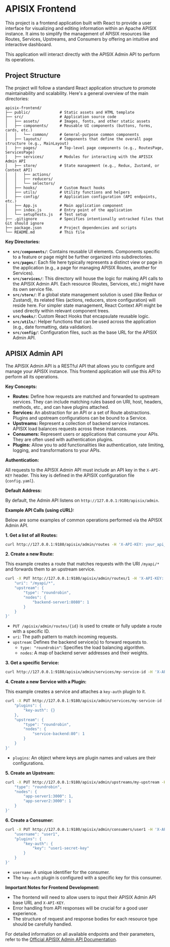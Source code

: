 # APISIX Frontend

This project is a frontend application built with React to provide a user interface for visualizing and editing information within an Apache APISIX instance. It aims to simplify the management of APISIX resources like Routes, Services, Upstreams, and Consumers by offering an intuitive and interactive dashboard.

This application will interact directly with the APISIX Admin API to perform its operations.

## Project Structure

The project will follow a standard React application structure to promote maintainability and scalability. Here's a general overview of the main directories:

```
apisix-frontend/
├── public/             # Static assets and HTML template
├── src/                # Application source code
│   ├── assets/         # Images, fonts, and other static assets
│   ├── components/     # Reusable UI components (buttons, forms, cards, etc.)
│   │   └── common/     # General-purpose common components
│   ├── layouts/        # Components that define the overall page structure (e.g., MainLayout)
│   ├── pages/          # Top-level page components (e.g., RoutesPage, ServicesPage)
│   ├── services/       # Modules for interacting with the APISIX Admin API
│   ├── store/          # State management (e.g., Redux, Zustand, or Context API)
│   │   ├── actions/
│   │   ├── reducers/
│   │   └── selectors/
│   ├── hooks/          # Custom React hooks
│   ├── utils/          # Utility functions and helpers
│   ├── config/         # Application configuration (API endpoints, etc.)
│   ├── App.js          # Main application component
│   ├── index.js        # Entry point of the application
│   └── setupTests.js   # Test setup
├── .gitignore          # Specifies intentionally untracked files that Git should ignore
├── package.json        # Project dependencies and scripts
└── README.md           # This file
```

**Key Directories:**

*   **`src/components/`**: Contains reusable UI elements. Components specific to a feature or page might be further organized into subdirectories.
*   **`src/pages/`**: Each file here typically represents a distinct view or page in the application (e.g., a page for managing APISIX Routes, another for Services).
*   **`src/services/`**: This directory will house the logic for making API calls to the APISIX Admin API. Each resource (Routes, Services, etc.) might have its own service file.
*   **`src/store/`**: If a global state management solution is used (like Redux or Zustand), its related files (actions, reducers, store configuration) will reside here. For simpler state management, React Context API might be used directly within relevant component trees.
*   **`src/hooks/`**: Custom React Hooks that encapsulate reusable logic.
*   **`src/utils/`**: Helper functions that can be used across the application (e.g., date formatting, data validation).
*   **`src/config/`**: Configuration files, such as the base URL for the APISIX Admin API.

## APISIX Admin API

The APISIX Admin API is a RESTful API that allows you to configure and manage your APISIX instance. This frontend application will use this API to perform all its operations.

**Key Concepts:**

*   **Routes:** Define how requests are matched and forwarded to upstream services. They can include matching rules based on URI, host, headers, methods, etc., and can have plugins attached.
*   **Services:** An abstraction for an API or a set of Route abstractions. Plugins and upstream configurations can be bound to a Service.
*   **Upstreams:** Represent a collection of backend service instances. APISIX load balances requests across these instances.
*   **Consumers:** Represent users or applications that consume your APIs. They are often used with authentication plugins.
*   **Plugins:** Allow you to add functionalities like authentication, rate limiting, logging, and transformations to your APIs.

**Authentication:**

All requests to the APISIX Admin API must include an API key in the `X-API-KEY` header. This key is defined in the APISIX configuration file (`config.yaml`).

**Default Address:**

By default, the Admin API listens on `http://127.0.0.1:9180/apisix/admin`.

**Example API Calls (using cURL):**

Below are some examples of common operations performed via the APISIX Admin API.

**1. Get a list of all Routes:**

```bash
curl http://127.0.0.1:9180/apisix/admin/routes -H 'X-API-KEY: your_api_key'
```

**2. Create a new Route:**

This example creates a route that matches requests with the URI `/myapi/*` and forwards them to an upstream service.

```bash
curl -X PUT http://127.0.0.1:9180/apisix/admin/routes/1 -H 'X-API-KEY: your_api_key' -d '{
    "uri": "/myapi/*",
    "upstream": {
        "type": "roundrobin",
        "nodes": {
            "backend-server1:8080": 1
        }
    }
}'
```
*   `PUT /apisix/admin/routes/{id}` is used to create or fully update a route with a specific ID.
*   `uri`: The path pattern to match incoming requests.
*   `upstream`: Defines the backend service(s) to forward requests to.
    *   `type: "roundrobin"`: Specifies the load balancing algorithm.
    *   `nodes`: A map of backend server addresses and their weights.

**3. Get a specific Service:**

```bash
curl http://127.0.0.1:9180/apisix/admin/services/my-service-id -H 'X-API-KEY: your_api_key'
```

**4. Create a new Service with a Plugin:**

This example creates a service and attaches a `key-auth` plugin to it.

```bash
curl -X PUT http://127.0.0.1:9180/apisix/admin/services/my-service-id -H 'X-API-KEY: your_api_key' -d '{
    "plugins": {
        "key-auth": {}
    },
    "upstream": {
        "type": "roundrobin",
        "nodes": {
            "service-backend:80": 1
        }
    }
}'
```
*   `plugins`: An object where keys are plugin names and values are their configurations.

**5. Create an Upstream:**

```bash
curl -X PUT http://127.0.0.1:9180/apisix/admin/upstreams/my-upstream -H 'X-API-KEY: your_api_key' -d '{
    "type": "roundrobin",
    "nodes": {
        "app-server1:3000": 1,
        "app-server2:3000": 1
    }
}'
```

**6. Create a Consumer:**

```bash
curl -X PUT http://127.0.0.1:9180/apisix/admin/consumers/user1 -H 'X-API-KEY: your_api_key' -d '{
    "username": "user1",
    "plugins": {
        "key-auth": {
            "key": "user1-secret-key"
        }
    }
}'
```
*   `username`: A unique identifier for the consumer.
*   The `key-auth` plugin is configured with a specific key for this consumer.

**Important Notes for Frontend Development:**

*   The frontend will need to allow users to input their APISIX Admin API base URL and `X-API-KEY`.
*   Error handling from API responses will be crucial for a good user experience.
*   The structure of request and response bodies for each resource type should be carefully handled.

For detailed information on all available endpoints and their parameters, refer to the [Official APISIX Admin API Documentation](https://apisix.apache.org/docs/apisix/admin-api/).
